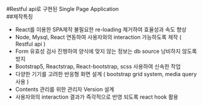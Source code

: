 #Restful api로 구현된 Single Page Application  
##제작특징  
- React를 이용한 SPA제작 불필요한 re-loading 제거하여 효율성과 속도 향상  
- Node, Mysql, React 연동하여 사용자와의 interaction 가능하도록 제작 ( Restful api )  
- Form 유효성 검사 진행하여 양식에 맞지 않는 정보는 db source 낭비하지 않도록 방지  
- Bootstrap5, Reactstrap, React-bootstrap, scss 사용하여 신속한 작업  
- 다양한 기기를 고려한 반응형 화면 설계 ( bootstrap grid system, media query 사용 )  
- Contents 관리를 위한 관리자 Version 설계  
- 사용자와의 interaction 결과가 즉각적으로 반영 되도록 react hook 활용  
